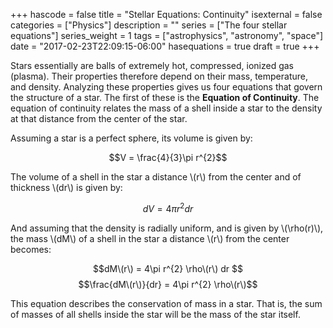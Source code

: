 +++
hascode = false
title = "Stellar Equations: Continuity"
isexternal = false
categories = ["Physics"]
description = ""
series = ["The four stellar equations"]
series_weight = 1
tags = ["astrophysics", "astronomy", "space"]
date = "2017-02-23T22:09:15-06:00"
hasequations = true
draft = true
+++

Stars essentially are balls of extremely hot, compressed, ionized gas (plasma).
Their properties therefore depend on their mass, temperature, and density.
Analyzing these properties gives us four equations that govern the structure of
a star. The first of these is the **Equation of Continuity**. The equation of
continuity relates the mass of a shell inside a star to the density at that
distance from the center of the star.

Assuming a star is a perfect sphere, its volume is given by:

$$V = \frac{4}{3}\pi r^{2}$$

The volume of a shell in the star a distance \\(r\\) from the center and of
thickness \\(dr\\) is given by:

$$dV = 4\pi r^{2} dr $$

And assuming that the density is radially uniform, and is given by \\(\rho\(r\)\\),
the mass \\(dM\\) of a shell in the star a distance \\(r\\) from the center becomes:

$$dM\(r\) = 4\pi r^{2} \rho\(r\) dr $$
$$\frac{dM\(r\)}{dr} = 4\pi r^{2} \rho\(r\)$$

This equation describes the conservation of mass in a star. That is, the sum of
masses of all shells inside the star will be the mass of the star itself.